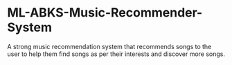 # ML-ABKS-Music-Recommender-System
A strong music recommendation system that recommends songs to the user to help them find songs as per their interests and discover more songs.
